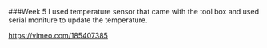###Week 5
I used temperature sensor that came with the tool box and used serial moniture to update the temperature. 

https://vimeo.com/185407385

